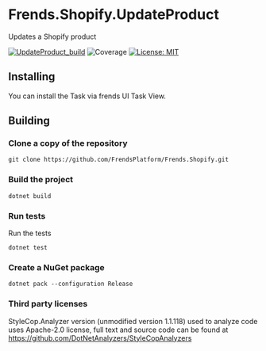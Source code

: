 # Frends.Shopify.UpdateProduct

Updates a Shopify product

[![UpdateProduct_build](https://github.com/FrendsPlatform/Frends.Shopify/actions/workflows/UpdateProduct_build_and_test_on_main.yml/badge.svg)](https://github.com/FrendsPlatform/Frends.Shopify/actions/workflows/UpdateProduct_build_and_test_on_main.yml)
![Coverage](https://app-github-custom-badges.azurewebsites.net/Badge?key=FrendsPlatform/Frends.Shopify/Frends.Shopify.UpdateProduct|main)
[![License: MIT](https://img.shields.io/badge/License-MIT-green.svg)](https://opensource.org/licenses/MIT)

## Installing

You can install the Task via frends UI Task View.

## Building

### Clone a copy of the repository

`git clone https://github.com/FrendsPlatform/Frends.Shopify.git`

### Build the project

`dotnet build`

### Run tests

Run the tests

`dotnet test`

### Create a NuGet package

`dotnet pack --configuration Release`

### Third party licenses

StyleCop.Analyzer version (unmodified version 1.1.118) used to analyze code uses Apache-2.0 license, full text and
source code can be found at https://github.com/DotNetAnalyzers/StyleCopAnalyzers
